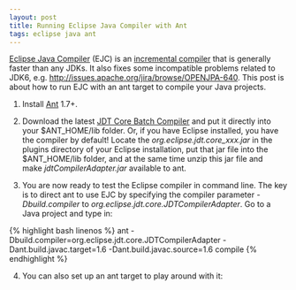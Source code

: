 ```yaml
---
layout: post
title: Running Eclipse Java Compiler with Ant
tags: eclipse java ant
---
```


[Eclipse Java Compiler][1] (EJC) is an [incremental compiler][2] that is generally faster than any JDKs. 
It also fixes some incompatible problems related to JDK6, e.g. <http://issues.apache.org/jira/browse/OPENJPA-640>. 
This post is about how to run EJC with an ant target to compile your Java projects.

1. Install [Ant][3] 1.7+.

2. Download the latest [JDT Core Batch Compiler][4] 
and put it directly into your $ANT_HOME/lib folder. 
Or, if you have Eclipse installed, you have the compiler by default! 
Locate the *org.eclipse.jdt.core_xxx.jar* in the plugins directory of your Eclipse installation, 
put that jar file into the $ANT_HOME/lib folder, 
and at the same time unzip this jar file and make *jdtCompilerAdapter.jar* available to ant.

3. You are now ready to test the Eclipse compiler in command line. 
The key is to direct ant to use EJC by specifying the compiler parameter *-Dbuild.compiler* to *org.eclipse.jdt.core.JDTCompilerAdapter*. 
Go to a Java project and type in:

{% highlight bash linenos %}
ant -Dbuild.compiler=org.eclipse.jdt.core.JDTCompilerAdapter
    -Dant.build.javac.target=1.6
    -Dant.build.javac.source=1.6 compile
{% endhighlight %}

4. You can also set up an ant target to play around with it:
<script src="http://gist.github.com/499762.js?file=build.xml"></script>

[1]: http://www.eclipse.org/jdt/core/index.php
[2]: http://en.wikipedia.org/wiki/Incremental_compiler
[3]: http://ant.apache.org
[4]: http://download.eclipse.org/eclipse/downloads/drops/R-3.6.1-201009090800/index.php#JDTSDK
